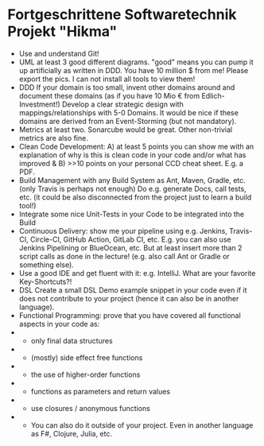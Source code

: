 # Fortgeschrittene Softwaretechnik Projekt "Hikma"
- Use and understand Git!
- UML at least 3 good different diagrams. "good" means you can pump it up artificially as written in DDD. You have 10 million $ from me! Please export the pics. I can not install all tools to view them!
- DDD If your domain is too small, invent other domains around and document these domains (as if you have 10 Mio € from Edlich-Investment!) Develop a clear strategic design with mappings/relationships with 5-0 Domains. It would be nice if these domains are derived from an Event-Storming (but not mandatory). 
- Metrics at least two. Sonarcube would be great. Other non-trivial metrics are also fine.
- Clean Code Development: A) at least 5 points you can show me with an explanation of why is this is clean code in your code and/or what has improved & B) >>10 points on your personal CCD cheat sheet. E.g. a PDF.
- Build Management with any Build System as Ant, Maven, Gradle, etc. (only Travis is perhaps not enough) Do e.g. generate Docs, call tests, etc. (it could be also disconnected from the project just to learn a build tool!)
- Integrate some nice Unit-Tests in your Code to be integrated into the Build
- Continuous Delivery: show me your pipeline using e.g. Jenkins, Travis-CI, Circle-CI, GitHub Action, GitLab CI, etc. E.g. you can also use Jenkins Pipelining or BlueOcean, etc. But at least insert more than 2 script calls as done in the lecture! (e.g. also call Ant or Gradle or something else).
- Use a good IDE and get fluent with it: e.g. IntelliJ. What are your favorite Key-Shortcuts?!
- DSL Create a small DSL Demo example snippet in your code even if it does not contribute to your project (hence it can also be in another language).
- Functional Programming: prove that you have covered all functional aspects in your code as:
- - only final data structures
- - (mostly) side effect free functions
- - the use of higher-order functions
- - functions as parameters and return values
- - use closures / anonymous functions
- - You can also do it outside of your project. Even in another language as F#, Clojure, Julia, etc. 